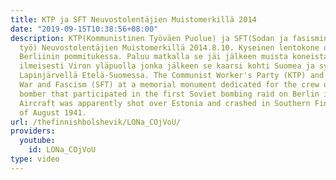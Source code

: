 ```yaml
---
title: KTP ja SFT Neuvostolentäjien Muistomerkillä 2014
date: "2019-09-15T10:38:56+08:00"
description: KTP(Kommunistinen Työväen Puolue) ja SFT(Sodan ja fasismin vastainen
  työ) Neuvostolentäjien Muistomerkillä 2014.8.10. Kyseinen lentokone oli mukana ensinmäisessä
  Berliinin pommitukessa. Paluu matkalla se jäi jälkeen muista koneista ja sai osuman
  ilmeisesti Viron yläpuolla jonka jälkeen se kaarsi kohti Suomea ja syöksyi maahan
  Lapinjärvellä Etelä-Suomessa. The Communist Worker's Party (KTP) and Work Against
  War and Fascism (SFT) at a memorial monument dedicated for the crew of a Soviet
  bomber that participated in the first Soviet bombing raid on Berlin in 1941. The
  Aircraft was apparently shot over Estonia and crashed in Southern Finland on 10th
  of August 1941.
url: /thefinnishbolshevik/LONa_COjVoU/
providers:
  youtube:
    id: LONa_COjVoU
type: video
---
```

